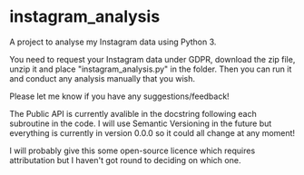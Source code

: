 # instagram_analysis
A project to analyse my Instagram data using Python 3.

You need to request your Instagram data under GDPR, download the zip file, unzip it and place "instagram_analysis.py" in the folder. Then you can run it and conduct any analysis manually that you wish.

Please let me know if you have any suggestions/feedback!

The Public API is currently avalible in the docstring following each subroutine in the code.
I will use Semantic Versioning in the future but everything is currently in version 0.0.0 so it could all change at any moment!

I will probably give this some open-source licence which requires attributation but I haven't got round to deciding on which one.
